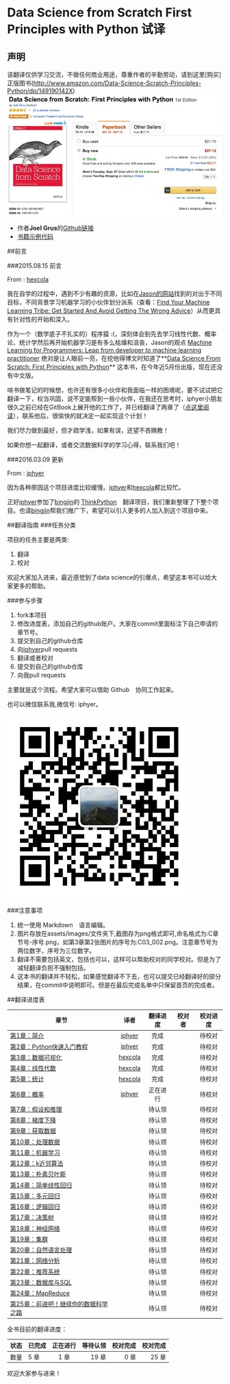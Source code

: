 # Data Science from Scratch First Principles with Python 试译

## 声明
该翻译仅供学习交流，不做任何商业用途，尊重作者的辛勤劳动，请到这里[购买]正版图书(http://www.amazon.com/Data-Science-Scratch-Principles-Python/dp/149190142X)
![buy](assets/images/buy.png)

* 作者**Joel Grus**的[Github链接](https://github.com/joelgrus)
* [书籍示例代码](https://github.com/joelgrus/data-science-from-scratch)

##前言

###2015.08.15 前言 

From : [hexcola](https://github.com/hexcola)

我在自学的过程中，遇到不少有趣的资源，比如在[Jason的网站](http://machinelearningmastery.com/)找到的对出于不同目标，不同背景学习机器学习的小伙伴划分派系（查看：[Find Your Machine Learning Tribe: Get Started And Avoid Getting The Wrong Advice](http://machinelearningmastery.com/machine-learning-tribe/)）从而更具有针对性的开始和深入。

作为一个（数学底子不扎实的）程序猿 :(，深刻体会到先去学习线性代数、概率论、统计学然后再开始机器学习是有多么枯燥和沮丧，Jason的观点 [Machine Learning for Programmers: Leap from developer to machine learning practitioner](http://machinelearningmastery.com/machine-learning-for-programmers/) 绝对是让人眼前一亮，在挖他得博文时知道了**[Data Science From Scratch: First Principles with Python](http://joelgrus.com/2015/04/26/data-science-from-scratch-first-principles-with-python/)** 这本书，在今年近5月份出版，现在还没有中文版。

啃书做笔记的时候想，也许还有很多小伙伴和我面临一样的困境呢，要不试试把它翻译一下，权当巩固，说不定能帮到一些小伙伴，在我还在思考时，iphyer小朋友很久之前已经在GitBook上展开他的工作了，并已经翻译了两章了（[点这里阅读](http://iphyer.gitbooks.io/data-science-from-scratch-with-python/content/index.html)），联系他后，很愉快的就决定一起实现这个计划！

我们尽力做到最好，但才疏学浅，如果有误，还望不吝赐教！

如果你想一起翻译，或者交流数据科学的学习心得，联系我们吧！

###2016.03.09 更新 

From : [iphyer](https://github.com/iphyer)

因为各种原因这个项目进度比较缓慢。[iphyer](https://github.com/iphyer)和[hexcola](https://github.com/hexcola)都比较忙。

正好[iphyer](https://github.com/iphyer)参加了[bingjin](https://github.com/bingjin)的 [ThinkPython](https://github.com/bingjin/ThinkPython2-CN)　翻译项目，我们重新整理了下整个项目。也请[bingjin](https://github.com/bingjin)帮我们推广下，希望可以引入更多的人加入到这个项目中来。

##翻译指南
###任务分类

项目的任务主要是两类:

1. 翻译
2. 校对

欢迎大家加入进来，最近感觉到了data science的引爆点，希望这本书可以给大家更多的帮助。

###参与步骤

1. fork本项目
2. 修改进度表，添加自己的github账户。大家在commit里面标注下自己申请的章节号。
3. 提交到自己的github仓库
4. 向[iphyer](https://github.com/iphyer)pull requests
5. 翻译或者校对
6. 提交到自己的github仓库
7. 向我pull requests

主要就是这个流程。希望大家可以借助 Github　协同工作起来。

也可以微信联系我,微信号: iphyer。

![weixin](assets/images/weixin.jpg)

###注意事项

1. 统一使用 Markdown　语言编辑。
2. 图片存放在assets/images/文件夹下,截图存为png格式即可,命名格式为:C章节号-序号.png，如第3章第2张图片的序号为:C03_002.png。注意章节号为两位数字，序号为三位数字。
3. 翻译不需要包括英文，包括也可以，这样可以帮助校对的同学校对。但是为了减轻翻译负担不强制包括。
4. 这本书的翻译并不轻松，如果感觉翻译不下去，也可以提交已经翻译好的部分结果，在commit中说明即可。但是在最后完成名单中只保留首页的完成者。

##翻译进度表

|章节  |译者    |翻译进度  |校对者  |校对进度 |
|------|:-------:|:-------------:|:-----:|:-----:|
| [第1章：简介](chapters/Chapter_01_Introduction.md)      | [iphyer](https://github.com/iphyer) | 完成 |      |  待校对  |
| [第2章：Python快速入门教程](chapters/Chapter_02_A_Crash_Course_in_Python.md)      | [iphyer](https://github.com/iphyer)      |  完成 |      |  待校对  |
| [第3章：数据可视化](chapters/Chapter_03_Visualizing_Data.md) | [hexcola](https://github.com/hexcola)      |   完成  |      |  待校对  |
| [第4章：线性代数](chapters/Chapter_04_Linear_Algebra.md) | [hexcola](https://github.com/hexcola)      |   完成  |       | 待校对  |
| [第5章：统计](chapters/Chapter_05_Statistics.md) | [hexcola](https://github.com/hexcola)      |   完成  |     |   待校对  |
| [第6章：概率](chapters/Chapter_06_Probability.md) |  [iphyer](https://github.com/iphyer)       |   正在进行  |      |  待校对  |
| [第7章：假设和推理](chapters/Chapter_07_Hypothesis_and_Inference.md) |      | 待认领  |      |  待校对  |
| [第8章：梯度下降](chapters/Chapter_08_Gradient_Descent.md) |      | 待认领 |      |  待校对  |
| [第9章：获取数据](chapters/Chapter_09_Getting_Data.md) |     |   待认领  |      |  待校对  |
| [第10章：处理数据](chapters/Chapter_10_Working_with_Data.md) |       |   待认领  |      |  待校对  |
| [第11章：机器学习](chapters/Chapter_11_Machine_Learning.md) |     |  待认领  |      |  待校对  |
| [第12章：k近邻算法](chapters/Chapter_12_k_Nearest_Neighbors.md) |       |   待认领  |     |   待校对  |
| [第13章：朴素贝叶斯](chapters/Chapter_13_Naive_Bayes.md) |       |   待认领  |      |  待校对  |
| [第14章：简单线性回归](chapters/Chapter_14_Simple_Linear_Regression.md) |       |   待认领  |      |  待校对  |
| [第15章：多元回归](chapters/Chapter_15_Multiple_Regression.md) |       |   待认领  |      |  待校对  |
| [第16章：逻辑回归](chapters/Chapter_16_Logistic_Regression.md) |       |   待认领  |   　  |   待校对  |
| [第17章：决策树](chapters/Chapter_17_Decision_Trees.md) |       |   待认领  |       | 待校对  |
| [第18章：神经网络](chapters/Chapter_18_Neural_Networks.md) |       |   待认领  |           | 待校对  |
| [第19章：集群](chapters/Chapter_19_Clustering.md) |       |   待认领  |      |  待校对  |
| [第20章：自然语言处理](chapters/Chapter_20_Natural_Language_Processing.md)|       |   待认领  |      |  待校对  |
| [第21章：网络分析](chapters/Chapter_21_Network_Analysis.md) |       |   待认领  |      |  待校对  |
| [第22章：推荐系统](chapters/Chapter_22_Recommender_Systems) |       |   待认领  |      |  待校对  |
| [第23章：数据库与SQL](chapters/Chapter_23_Database_and_SQL.md) |       |   待认领  |      |  待校对  |
| [第24章：MapReduce](chapters/Chapter_24_MapReduce.md) |       |   待认领  |      |  待校对  |
| [第25章：前进吧！继续你的数据科学之路](chapters/Chapter_25_Go_Forth_and_Do_Data_Science.md) |       |   待认领  |      |  待校对 |
全书目前的翻译进度：


|状态  |已完成    |正在进行  |等待认领  |校对完成 |校对完成 |
| ------|------- |:-------------:| -----:|-----:|-----:|
| 数量  | 5 章     | 1 章     | 19 章      |0 章      |25 章      |

欢迎大家参与进来！


